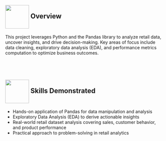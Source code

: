 
<br>
<h2 align = "left" style="list-style: none;"><img width = "75" height = "75" align = "center" src = https://github.com/user-attachments/assets/8f9ff713-5a92-416e-980d-85400bd6f3f8> Overview</h2>
This project leverages Python and the Pandas library to analyze retail data, uncover insights, and drive decision-making. Key areas of focus include data cleaning, exploratory data analysis (EDA), and performance metrics computation to optimize business outcomes.

<br></br>
<h2 align = "left" style="list-style: none;"><img width = "75" height = "75" align = "center" src = https://github.com/user-attachments/assets/a2d2a15b-17a9-4b20-abca-0f7fb5b63384> Skills Demonstrated</h2>

  - Hands-on application of Pandas for data manipulation and analysis
  - Exploratory Data Analysis (EDA) to derive actionable insights
  - Real-world retail dataset analysis covering sales, customer behavior, and product performance
  - Practical approach to problem-solving in retail analytics
